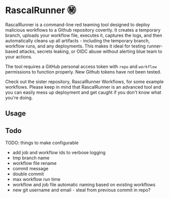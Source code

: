# RascalRunner ㊙️

RascalRunner is a command-line red teaming tool designed to deploy malicious workflows to a Github repository covertly. It creates a temporary branch, uploads your workflow file, executes it, captures the logs, and then automatically cleans up all artifacts - including the temporary branch, workflow runs, and any deployments. This makes it ideal for testing runner-based attacks, secrets leaking, or OIDC abuse without alerting blue team to your actions. 

The tool requires a GitHub personal access token with `repo` and `workflow` permissions to function properly. New Github tokens have not been tested.

Check out the sister repository, RascalRunner Workflows, for some example workflows. Please keep in mind that RascalRunner is an advanced tool and you can easily mess up deployment and get caught if you don't know what you're doing.

## Usage


## Todo

TODO: things to make configurable
- add job and workflow ids to verbose logging
- tmp branch name
- workflow file rename
- commit message
- double commit
- max workflow run time
- workflow and job file automatic naming based on existing workflows
- new git username and email - steal from previous commit in repo?